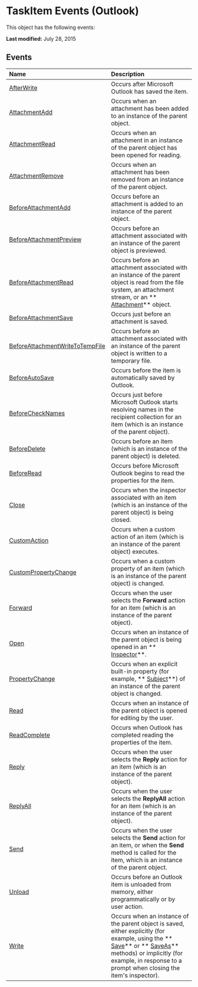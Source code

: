 
# TaskItem Events (Outlook)
This object has the following events:

 **Last modified:** July 28, 2015


## Events



|**Name**|**Description**|
|:-----|:-----|
| [AfterWrite](9d7f10ee-a871-91c3-9c71-309aac23c230.md)|Occurs after Microsoft Outlook has saved the item.|
| [AttachmentAdd](989c0e3c-ad11-8017-3b0f-f5e3636c3de6.md)|Occurs when an attachment has been added to an instance of the parent object.|
| [AttachmentRead](8a0aed80-e92f-a3e8-0341-a55c1a24b6c9.md)|Occurs when an attachment in an instance of the parent object has been opened for reading.|
| [AttachmentRemove](2982d79c-81b8-cca9-4a46-ce6b0a95ff80.md)|Occurs when an attachment has been removed from an instance of the parent object.|
| [BeforeAttachmentAdd](dec504ae-63b3-c668-e81a-cd3ca0cde24c.md)|Occurs before an attachment is added to an instance of the parent object.|
| [BeforeAttachmentPreview](5f0a89ce-b9d7-b7e7-57a5-79a7e69e0d42.md)|Occurs before an attachment associated with an instance of the parent object is previewed.|
| [BeforeAttachmentRead](298eaece-9633-637b-3055-572d77fa3811.md)|Occurs before an attachment associated with an instance of the parent object is read from the file system, an attachment stream, or an  ** [Attachment](3e11582b-ac90-0948-bc37-506570bb287b.md)** object.|
| [BeforeAttachmentSave](93d31d5c-fb22-ce19-bcf2-651acc2d5db7.md)|Occurs just before an attachment is saved.|
| [BeforeAttachmentWriteToTempFile](6f6acd79-afc2-7b40-60c9-770b8561b1a9.md)|Occurs before an attachment associated with an instance of the parent object is written to a temporary file.|
| [BeforeAutoSave](390578bf-3c8f-31f1-d81f-e2abba3c1fb6.md)|Occurs before the item is automatically saved by Outlook.|
| [BeforeCheckNames](a892d659-1be6-b37e-3a7d-aacf92c19293.md)|Occurs just before Microsoft Outlook starts resolving names in the recipient collection for an item (which is an instance of the parent object).|
| [BeforeDelete](bee490b1-2ddb-3942-adfe-ed8051b7b0d8.md)|Occurs before an item (which is an instance of the parent object) is deleted.|
| [BeforeRead](b01afdf1-f4a4-8a62-d2c7-bf312ec14f29.md)|Occurs before Microsoft Outlook begins to read the properties for the item.|
| [Close](a2514e35-cdcf-ba93-ad55-b0cc6f64bd78.md)|Occurs when the inspector associated with an item (which is an instance of the parent object) is being closed.|
| [CustomAction](6d093473-9ac3-71a1-9bd6-6511e131afc6.md)|Occurs when a custom action of an item (which is an instance of the parent object) executes.|
| [CustomPropertyChange](b5241171-75d1-17e7-d564-d414662fe5a5.md)|Occurs when a custom property of an item (which is an instance of the parent object) is changed. |
| [Forward](93a74a47-b996-5130-74bb-52a662d58a2b.md)|Occurs when the user selects the  **Forward** action for an item (which is an instance of the parent object).|
| [Open](001d2598-58e1-86d9-b893-31a79ac2a0a0.md)|Occurs when an instance of the parent object is being opened in an  ** [Inspector](d7384756-669c-0549-1032-c3b864187994.md)**. |
| [PropertyChange](adc96ece-cea5-c939-7f9a-aa7d0f16960b.md)|Occurs when an explicit built-in property (for example,  ** [Subject](9f487fbc-48ab-e01d-c1a4-5b67fcb1a118.md)**) of an instance of the parent object is changed. |
| [Read](88e5e300-e036-b511-905c-f0c238c97ade.md)|Occurs when an instance of the parent object is opened for editing by the user. |
| [ReadComplete](0706a4b9-1035-bdf9-a48d-8d039a2001fa.md)|Occurs when Outlook has completed reading the properties of the item.|
| [Reply](5ec184ae-f512-e38a-0bc0-ddaf519740e2.md)|Occurs when the user selects the  **Reply** action for an item (which is an instance of the parent object).|
| [ReplyAll](fd96da99-8e7b-249b-7a32-41ac359cb9a6.md)|Occurs when the user selects the  **ReplyAll** action for an item (which is an instance of the parent object).|
| [Send](f634105e-5351-6941-e915-ec63cd703b67.md)|Occurs when the user selects the  **Send** action for an item, or when the **Send** method is called for the item, which is an instance of the parent object.|
| [Unload](ff7d2655-06b5-6344-3422-4bf7be761a39.md)|Occurs before an Outlook item is unloaded from memory, either programmatically or by user action. |
| [Write](29e38bc5-6a19-5144-55ba-207215bd5734.md)|Occurs when an instance of the parent object is saved, either explicitly (for example, using the  ** [Save](5b478d20-cd14-2bfa-e96b-0a8d226d451d.md)** or ** [SaveAs](6f4ae301-089b-047f-bed0-a8faf1583a5a.md)** methods) or implicitly (for example, in response to a prompt when closing the item's inspector).|
